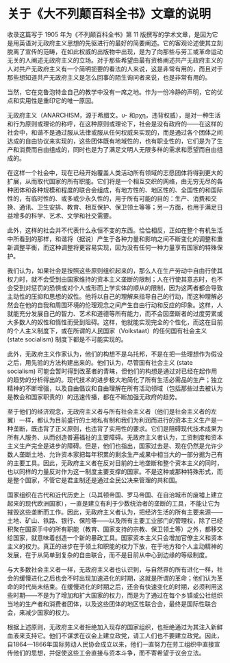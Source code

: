 # 关于《大不列颠百科全书》文章的说明

收录这篇写于 1905 年为《不列颠百科全书》第 11 版撰写的学术文章，是因为它是用英语对无政府主义思想的先驱进行的最好的简要阐述。它的客观论述使其立刻脱离了宣传的范畴，在如此权威的出版物中出现，是为了向那些与劳工或革命运动无关的人阐述无政府主义的立场。对于那些希望由最有资格阐述共产无政府主义的人对共产无政府主义有一个简明扼要的看法的人来说，这是非常有用的，而且对于那些想知道共产无政府主义是怎么回事的陌生询问者来说，也是非常有用的。

当然，它在克鲁泡特金自己的教学中没有一席之地。作为一份冷静的声明，它的优点和实用性是重印它的唯一原因。

无政府主义（ANARCHISM，源于希腊文。υ- 和pχη，违背权威），是对一种生活和行为原则或理论的称呼，在这种原则或理论下，社会是没有政府的——在这样的社会中，和谐不是通过服从法律或服从任何权威来实现的，而是通过各个团体之间达成的自由协议来实现的，这些团体既有地域性的，也有职业性的，它们是为了生产和消费而自由组成的，同时也是为了满足文明人无限多样的需求和愿望而自由组成的。

在这样一个社会中，现在已经开始覆盖人类活动所有领域的志愿团体将得到更大的扩展，从而取代国家的所有职能。它们将是一个相互交织的网络，由无穷无尽的各种团体和各种规模和程度的联合会组成，有地方性的、地区性的、全国性的和国际性的，有临时性的、或多或少永久性的，用于所有可能的目的：生产、消费和交换、通讯、卫生安排、教育、相互保护、保卫领土等等；另一方面，也用于满足日益增多的科学、艺术、文学和社交需要。

此外，这样的社会并不代表什么永恒不变的东西。恰恰相反，正如在整个有机生活中所看到的那样，和谐将（据说）产生于各种力量和影响之间不断变化的调整和重新调整平衡，而这种调整将更容易实现，因为没有任何一种力量享有国家的特殊保护。

我们认为，如果社会是按照这些原则组织起来的，那么人在生产劳动中自由行使其权力时，就不会受到由国家维持的资本主义垄断的限制；人在行使其意志时，也不会受到对惩罚的恐惧或对个人或形而上学实体的顺从的限制，因为这两者都会导致主动性的压抑和思想的奴性。他将以自己的理解来指导自己的行动，而这种理解必然会在他的自我和周围环境的伦理观念之间产生自由行动和反应的印象。这样，人就能充分发展自己的智力、艺术和道德等所有能力，而不会因垄断者的过度劳累或大多数人的奴性和惰性而受到阻碍。这样，他就能实现完全的个性化，而这在目前的个人主义制度下，或在所谓的人民国家（Volkstaat）的任何国有社会主义 (state socialism) 制度下都是不可能实现的。

此外，无政府主义作家认为，他们的构想不是乌托邦，不是在把一些理想作为假设之后，用先验的方法构建出来的。他们认为，尽管国有社会主义 (state socialism) 可能会暂时得到改革者的青睐，但他们的构想是通过对已经在起作用的趋势的分析得出的。现代技术的进步极大地简化了所有生活必需品的生产；独立精神的不断增强，以及自由倡议和自由理解在所有活动领域（包括那些过去被认为是教会和国家职责的）的迅速传播，都在不断加强无政府的趋势。

至于他们的经济观念，无政府主义者与所有社会主义者（他们是社会主义者的左翼）一样，都认为目前盛行的土地私有制和我们为利润而进行的资本主义生产是一种垄断，既违背了正义原则，也违背了实用性的要求。它们是阻碍现代技术成果为所有人服务、从而创造普遍福祉的主要障碍。无政府主义者认为，工资制度和资本主义生产完全是进步的障碍。但是，他们也指出，国家过去是、现在仍然是允许少数人垄断土地、允许资本家把每年积累的剩余生产成果中相当大的一部分据为己有的主要工具。因此，无政府主义者在反对目前的土地垄断和整个资本主义的同时，也以同样的力量反对作为这一制度主要支撑的国家。不是这种或那种特殊形式，而是整个国家，不管它是君主制还是通过全民公决来管理的共和国。

国家组织在古代和近代历史上（马其顿帝国、罗马帝国、在自治城市的废墟上建立起来的现代欧洲国家），一直是建立有利于少数统治者的垄断的工具，不能让它为摧毁这些垄断而工作。因此，无政府主义者认为，把经济生活的所有主要来源——土地、矿山、铁路、银行、保险等——以及所有主要工业部门的管理权，除了已经积聚在国家手中的所有职能（教育、国家支持的宗教、保卫领土等）之外，都移交给国家，就意味着创造一个新的暴政工具。国家资本主义只会增加官僚主义和资本主义的权力。真正的进步在于领土和职能的权力下放，在于地方和个人主动精神的发展，在于从简单到复杂的自由联合，而不是目前从中心到边缘的等级制度。

与大多数社会主义者一样，无政府主义者也认识到，与自然界的所有进化一样，社会的缓慢进化之后也会不时出现加速进化的时期，这就是所谓的革命；他们认为革命的时代尚未结束。在缓慢进化的时期之后，还会有快速变化的时期，必须利用这些时期——不是为了增加和扩大国家的权力，而是为了通过在每个乡镇或公社组织当地的生产者和消费者团体，以及这些团体的地区性联合会，最终是国际性联合会，来减少国家的权力。

根据上述原则，无政府主义者拒绝加入现存的国家组织，也拒绝通过为其注入新鲜血液来支持它。他们不谋求在议会上建立政党，请工人们也不要建立政党。因此，自1864—1866年国际劳动人民协会成立以来，他们一直努力在劳工组织中直接宣传他们的思想，并促使这些工会直接与资本斗争，而不寄希望于议会立法。

